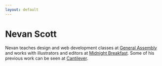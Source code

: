 ```yaml
---
layout: default
---
```


# Nevan Scott

Nevan teaches design and web development classes at [General Assembly](http://generalassemb.ly/) and works with illustrators and editors at [Midnight Breakfast](http://midnightbreakfast.com/). Some of his previous work can be seen at [Cantilever](http://cantilever.co/work/).